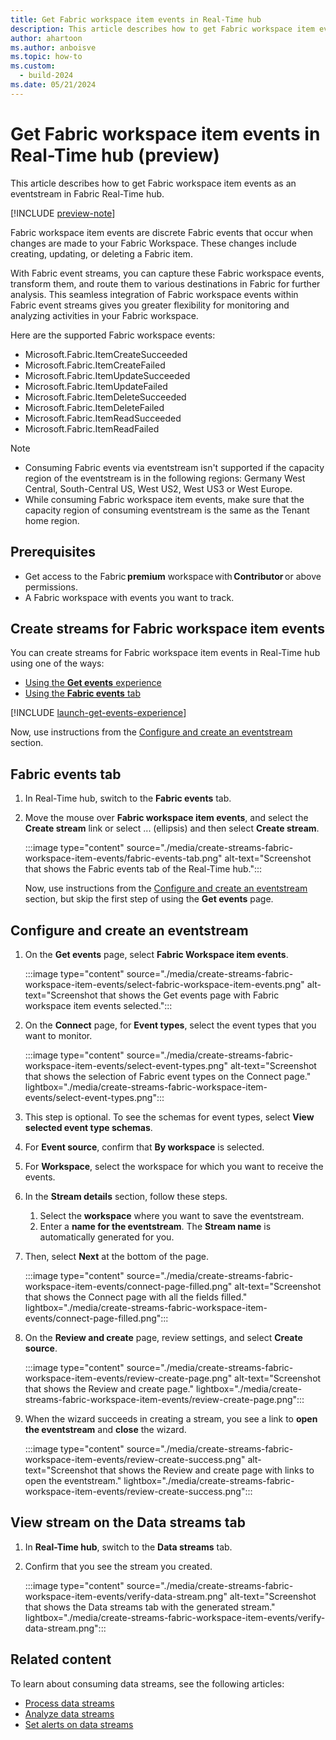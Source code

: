 ```yaml
---
title: Get Fabric workspace item events in Real-Time hub
description: This article describes how to get Fabric workspace item events as an eventstream in Fabric Real-Time hub.
author: ahartoon
ms.author: anboisve
ms.topic: how-to
ms.custom:
  - build-2024
ms.date: 05/21/2024
---
```


# Get Fabric workspace item events in Real-Time hub (preview)
This article describes how to get Fabric workspace item events as an eventstream in Fabric Real-Time hub.

[!INCLUDE [preview-note](./includes/preview-note.md)]

Fabric workspace item events are discrete Fabric events that occur when changes are made to your Fabric Workspace. These changes include creating, updating, or deleting a Fabric item.

With Fabric event streams, you can capture these Fabric workspace events, transform them, and route them to various destinations in Fabric for further analysis. This seamless integration of Fabric workspace events within Fabric event streams gives you greater flexibility for monitoring and analyzing activities in your Fabric workspace.

Here are the supported Fabric workspace events:

- Microsoft.Fabric.ItemCreateSucceeded
- Microsoft.Fabric.ItemCreateFailed
- Microsoft.Fabric.ItemUpdateSucceeded
- Microsoft.Fabric.ItemUpdateFailed
- Microsoft.Fabric.ItemDeleteSucceeded
- Microsoft.Fabric.ItemDeleteFailed
- Microsoft.Fabric.ItemReadSucceeded
- Microsoft.Fabric.ItemReadFailed

> [!NOTE]
> - Consuming Fabric events via eventstream isn't supported if the capacity region of the eventstream is in the following regions: Germany West Central, South-Central US, West US2, West US3 or West Europe. 
> - While consuming Fabric workspace item events, make sure that the capacity region of consuming eventstream is the same as the Tenant home region. 

## Prerequisites 

- Get access to the Fabric **premium** workspace with **Contributor** or above permissions. 
- A Fabric workspace with events you want to track.

## Create streams for Fabric workspace item events
You can create streams for Fabric workspace item events in Real-Time hub using one of the ways:

- [Using the **Get events** experience](#launch-get-events-experience)
- [Using the **Fabric events** tab](#fabric-events-tab)


[!INCLUDE [launch-get-events-experience](./includes/launch-get-events-experience.md)]

Now, use instructions from the [Configure and create an eventstream](#configure-and-create-an-eventstream) section.

## Fabric events tab

1. In Real-Time hub, switch to the **Fabric events** tab. 
1. Move the mouse over **Fabric workspace item events**, and select the **Create stream** link or select ... (ellipsis) and then select **Create stream**. 

    :::image type="content" source="./media/create-streams-fabric-workspace-item-events/fabric-events-tab.png" alt-text="Screenshot that shows the Fabric events tab of the Real-Time hub.":::

    Now, use instructions from the [Configure and create an eventstream](#configure-and-create-an-eventstream) section, but skip the first step of using the **Get events** page. 

## Configure and create an eventstream

1. On the **Get events** page, select **Fabric Workspace item events**.

    :::image type="content" source="./media/create-streams-fabric-workspace-item-events/select-fabric-workspace-item-events.png" alt-text="Screenshot that shows the Get events page with Fabric workspace item events selected.":::
1. On the **Connect** page, for **Event types**, select the event types that you want to monitor. 

    :::image type="content" source="./media/create-streams-fabric-workspace-item-events/select-event-types.png" alt-text="Screenshot that shows the selection of Fabric event types on the Connect page." lightbox="./media/create-streams-fabric-workspace-item-events/select-event-types.png":::
1. This step is optional. To see the schemas for event types,  select **View selected event type schemas**. 
1. For **Event source**, confirm that **By workspace** is selected.
1. For **Workspace**, select the workspace for which you want to receive the events. 
1. In the **Stream details** section, follow these steps.
    1. Select the **workspace** where you want to save the eventstream.
    1. Enter a **name for the eventstream**. The **Stream name** is automatically generated for you. 
1. Then, select **Next** at the bottom of the page.

    :::image type="content" source="./media/create-streams-fabric-workspace-item-events/connect-page-filled.png" alt-text="Screenshot that shows the Connect page with all the fields filled." lightbox="./media/create-streams-fabric-workspace-item-events/connect-page-filled.png":::
1. On the **Review and create** page, review settings, and select **Create source**. 

    :::image type="content" source="./media/create-streams-fabric-workspace-item-events/review-create-page.png" alt-text="Screenshot that shows the Review and create page." lightbox="./media/create-streams-fabric-workspace-item-events/review-create-page.png":::
1. When the wizard succeeds in creating a stream, you see a link to **open the eventstream** and **close** the wizard.

    :::image type="content" source="./media/create-streams-fabric-workspace-item-events/review-create-success.png" alt-text="Screenshot that shows the Review and create page with links to open the eventstream." lightbox="./media/create-streams-fabric-workspace-item-events/review-create-success.png":::

## View stream on the Data streams tab

1. In **Real-Time hub**, switch to the **Data streams** tab. 
1. Confirm that you see the stream you created. 

    :::image type="content" source="./media/create-streams-fabric-workspace-item-events/verify-data-stream.png" alt-text="Screenshot that shows the Data streams tab with the generated stream." lightbox="./media/create-streams-fabric-workspace-item-events/verify-data-stream.png":::

## Related content
To learn about consuming data streams, see the following articles:

- [Process data streams](process-data-streams-using-transformations.md)
- [Analyze data streams](analyze-data-streams-using-kql-table-queries.md)
- [Set alerts on data streams](set-alerts-data-streams.md)
